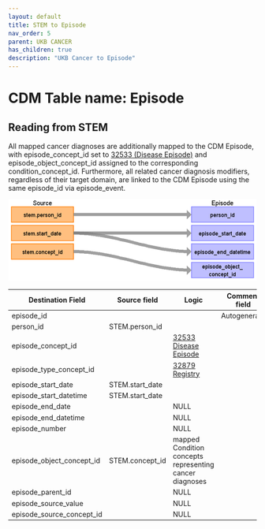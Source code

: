 ```yaml
---
layout: default
title: STEM to Episode
nav_order: 5
parent: UKB CANCER
has_children: true
description: "UKB Cancer to Episode"
---
```


# CDM Table name: Episode

## Reading from STEM  

All mapped cancer diagnoses are additionally mapped to the CDM Episode, with episode_concept_id set to [32533 (Disease Episode)](https://athena.ohdsi.org/search-terms/terms/32533) and episode_object_concept_id assigned to the corresponding condition_concept_id. Furthermore, all related cancer diagnosis modifiers, regardless of their target domain, are linked to the CDM Episode using the same episode_id via episode_event.

![](images/ukb_cancer_stem_to_episode.png)

| Destination Field | Source field | Logic | Comment field | 
| --- | --- | --- | --- |
| episode_id | | | Autogenerate| 
| person_id | STEM.person_id |  |  | |
| episode_concept_id |  | [32533 Disease Episode](https://athena.ohdsi.org/search-terms/terms/32533) |  |
| episode_type_concept_id |  | [32879 Registry](https://athena.ohdsi.org/search-terms/terms/32879) |  |
| episode_start_date | STEM.start_date |  | |
| episode_start_datetime | STEM.start_date |  | |
| episode_end_date |  | NULL | |
| episode_end_datetime |  | NULL | |
| episode_number |  | NULL | |
| episode_object_concept_id | STEM.concept_id | mapped Condition concepts representing cancer diagnoses | |
| episode_parent_id |  | NULL |  |
| episode_source_value |  | NULL |  |
| episode_source_concept_id |  | NULL |  |
